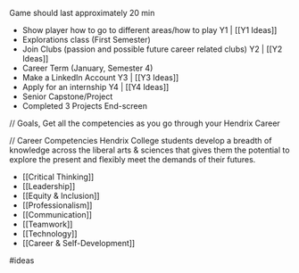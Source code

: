 Game should last approximately 20 min
- Show player how to go to different areas/how to play
Y1 | [[Y1 Ideas]]
- Explorations class (First Semester)
- Join Clubs (passion and possible future career related clubs)
Y2 | [[Y2 Ideas]]
- Career Term (January, Semester 4)
- Make a LinkedIn Account
Y3 | [[Y3 Ideas]]
- Apply for an internship
Y4 | [[Y4 Ideas]]
- Senior Capstone/Project
- Completed 3 Projects
End-screen

// Goals, Get all the competencies as you go through your Hendrix Career

// Career Competencies
Hendrix College students develop a breadth of knowledge across the liberal arts & sciences that gives them the potential to explore the present and flexibly meet the demands of their futures. 
- [[Critical Thinking]]
- [[Leadership]]
- [[Equity & Inclusion]]
- [[Professionalism]]
- [[Communication]]
- [[Teamwork]]
- [[Technology]]
- [[Career & Self-Development]]

#ideas